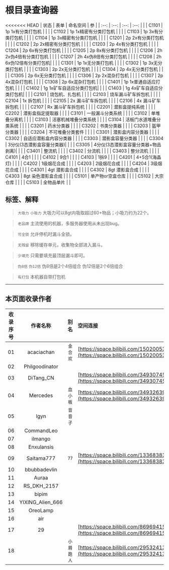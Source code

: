 # 根目录查询器

<<<<<<< HEAD
| 状态 | 表单   | 命名空间               | 参   |
| :--: | :--: | :--: | :--: |
|      | C1101  | 1p 1x有分类打包机      |      |
|      | C1102  | 1p 1x精密有分类打包机  |      |
|      | C1103  | 1p 3x有分类打包机      |      |
|      | C1104  | 1p 3x精密有分类打包机  |      |
|      | C1201  | 2p 2x有分类打包机      |      |
|      | C1202  | 2p 2x精密有分类打包机  |      |
|      | C1203  | 2p 4x有分类打包机      |      |
|      | C1204  | 2p 6x有分类打包机      |      |
|      | C1205  | 2p 8x有分类打包机      |      |
|      | C1206  | 2h 2x伪4倍有分类打包机 |      |
|      | C1207  | 2h 4x伪8倍有分类打包机 |      |
|      | C1208  | 2h 6x伪12倍有分类打包机|      |
|      | C1301  | 1p 1x无分类打包机      |      |
|      | C1302  | 1p 3x无分类打包机      |      |
|      | C1303  | 2p 2x无分类打包机      |      |
|      | C1304  | 2p 4x无分类打包机      |      |
|      | C1305  | 2p 6x无分类打包机      |      |
|      | C1306  | 2p 2x混杂打包机        |      |
|      | C1307  | 2p 4x混杂打包机        |      |
|      | C1308  | 2p 6x混杂打包机        |      |
|      | C1401  | 1p 1x普通自适应打包机  |      |
|      | C1402  | 1g 1x矿车自适应分类打包机|      |
|      | C1403  | 1g 4x矿车自适应分类打包机|      |
|      | C2101  | 烧包机、扎包机         |      |
|      | C2103  | 烧车漏斗矿车拆包机     |      |
|      | C2104  | 1x 拆包机              |      |
|      | C2105  | 2x 漏斗矿车拆包机      |      |
|      | C2106  | 4x 漏斗矿车拆包机      |      |
|      | C2107  | Rx 漏斗矿车拆包机      |      |
|      | C2201  | 潜影盒提纯系统         |      |
|      | C2202  | 潜影盒指定提取器       |      |
|      | C3101  | 一般漏斗分类系统       |      |
|      | C3102  | 单堆叠分离机           |      |
|      | C3103  | 活塞机械堆叠分类系统   |      |
|      | C3104  | 活板门水道堆叠分类系统 |      |
|      | C3201  | 药水分类器             |      |
|      | C3202  | 书类分类器             |      |
|      | C3203  | 盔甲分类器             |      |
|      | C3204  | 不可堆叠分类套件       |      |
|      | C3301  | 潜影盒内容分类器       |      |
|      | C3302  | 自适应潜影盒内容分类器 |      |
|      | C3303  | 潜影盒容量分类器       |      |
|      | C3304  | 3分仪(3态潜影盒容量分类器)| |
|      | C3305  | 4分仪(3态潜影盒容量分类器+物品剥离)| |
|      | C3401  | 整流机                 |      |
|      | C3402  | 分流机                 |      |
|      | C3403  | 整分流机               |      |
|      | C4101  | 4合1                   |      |
|      | C4102  | 9合1                   |      |
|      | C4103  | 1拆9                   |      |
|      | C4201  | 4+5合1(海晶灯)         |      |
|      | C4202  | 1级烟花合成            |      |
|      | C4203  | 2级烟花合成            |      |
|      | C4204  | 3级烟花合成            |      |
|      | C4301  | 4gt 潜影盒合成         |      |
|      | C4302  | 8gt 潜影盒合成         |      |
|      | C4303  | 8gt 染色潜影盒合成     |      |
|      | C5101  | 单产物or空盒仓库       |      |
|      | C5102  | 大宗仓库               |      |
|      | C5103  | 全物品单片             |      |

## 标签、解释
> `大吸力` `小吸力` 大吸力可以8gt内吸取超过60+物品；小吸力约为22个。

> `老品牌` 主流使用的机器，多服务器使用从未出现bug。

> `可全锁` 允许停机时漏斗全锁。

> `无残留` 移除缓存单元，收集物全部进入漏斗。

> `少填充` 只需要填充最顶层漏斗即可。

> `伪8倍` `伪12倍` 伪8倍是2个4倍组合 伪12倍是2个6倍组合

> `有打包` 本机器自带打包机
---
## 本页面收录作者
| 收录序号 | **作者名称**  | 别名 | 空间连接 |
| :--: | :--: | :--: | :-- |
| 01 | acaciachan | `金合欢` | [https://space.bilibili.com/15020053](https://space.bilibili.com/15020053) |
| 02 | Philgoodinator |  |  |
| 03 | DiTang_CN |  | [https://space.bilibili.com/3493074544101981](https://space.bilibili.com/3493074544101981) |
| 04 | Mercedes | `血小板` | [https://space.bilibili.com/3493263910635905](https://space.bilibili.com/3493263910635905) |
| 05 | lgyn | `音音子` |  |
| 06 | CommandLeo |  |  |
| 07 | ilmango |  |  |
| 08 | Enxulansis |  |  |
| 09 | Saitama777 | `77` | [https://space.bilibili.com/13368383](https://space.bilibili.com/13368383) |
| 10 | bbubbadevlin |  |  |
| 11 | Auraa |  |  |
| 12 | RS_DKH_2157 |  |  |
| 13 | bipim |  |  |
| 14 | YIXING_Alien_666 |  |  |
| 15 | OreoLamp |  |  |
| 16 | air |  |  |
| 17 | 29 |  | [https://space.bilibili.com/86969415](https://space.bilibili.com/86969415) |
| 18 |  | `小屑跑人` | [https://space.bilibili.com/295324138](https://space.bilibili.com/295324138) |
